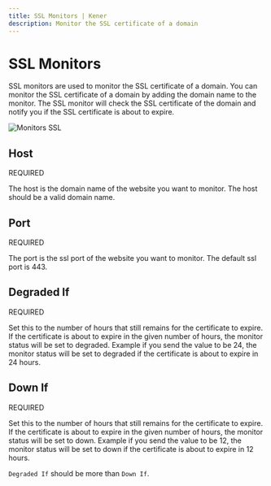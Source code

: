 ```yaml
---
title: SSL Monitors | Kener
description: Monitor the SSL certificate of a domain
---
```


# SSL Monitors

SSL monitors are used to monitor the SSL certificate of a domain. You can monitor the SSL certificate of a domain by adding the domain name to the monitor. The SSL monitor will check the SSL certificate of the domain and notify you if the SSL certificate is about to expire.

<div class="border rounded-md">

![Monitors SSL](/documentation/m_ssl.png)

</div>

## Host

<span class="text-red-500 text-xs font-semibold">
	REQUIRED
</span>

The host is the domain name of the website you want to monitor. The host should be a valid domain name.

## Port

<span class="text-red-500 text-xs font-semibold">
	REQUIRED
</span>

The port is the ssl port of the website you want to monitor. The default ssl port is 443.

## Degraded If

<span class="text-red-500 text-xs font-semibold">
	REQUIRED
</span>

Set this to the number of hours that still remains for the certificate to expire. If the certificate is about to expire in the given number of hours, the monitor status will be set to degraded. Example if you send the value to be 24, the monitor status will be set to degraded if the certificate is about to expire in 24 hours.

## Down If

<span class="text-red-500 text-xs font-semibold">
	REQUIRED
</span>

Set this to the number of hours that still remains for the certificate to expire. If the certificate is about to expire in the given number of hours, the monitor status will be set to down. Example if you send the value to be 12, the monitor status will be set to down if the certificate is about to expire in 12 hours.

<div class="note">

`Degraded If` should be more than `Down If`.

</div>
